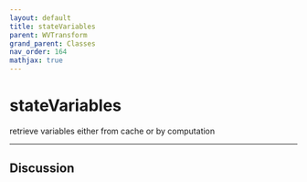 ```yaml
---
layout: default
title: stateVariables
parent: WVTransform
grand_parent: Classes
nav_order: 164
mathjax: true
---
```


#  stateVariables

retrieve variables either from cache or by computation


---

## Discussion

  

